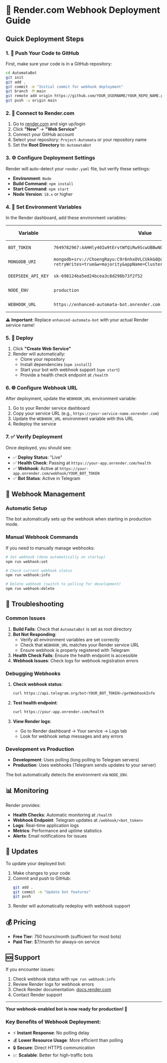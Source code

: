 # 🚀 Render.com Webhook Deployment Guide

## Quick Deployment Steps

### 1. 📁 Push Your Code to GitHub

First, make sure your code is in a GitHub repository:

```bash
cd AutomataBot
git init
git add .
git commit -m "Initial commit for webhook deployment"
git branch -M main
git remote add origin https://github.com/YOUR_USERNAME/YOUR_REPO_NAME.git
git push -u origin main
```

### 2. 🔗 Connect to Render.com

1. Go to [render.com](https://render.com) and sign up/login
2. Click **"New"** → **"Web Service"**
3. Connect your GitHub account
4. Select your repository: `Project-Automata` or your repository name
5. Set the **Root Directory** to: `AutomataBot`

### 3. ⚙️ Configure Deployment Settings

Render will auto-detect your `render.yaml` file, but verify these settings:

- **Environment**: `Node`
- **Build Command**: `npm install`
- **Start Command**: `npm start`
- **Node Version**: `18.x` or higher

### 4. 🔐 Set Environment Variables

In the Render dashboard, add these environment variables:

| Variable | Value | Where to Get It |
|----------|-------|-----------------|
| `BOT_TOKEN` | `7649782967:AAHHly40Iw9tErvtWfQiRw9ScwUBBwNGQRk` | Your current token |
| `MONGODB_URI` | `mongodb+srv://ChoengRayu:C9r6nhxOVLCUkkGd@cluster0.2ott03t.mongodb.net/?retryWrites=true&w=majority&appName=Cluster0` | Your current MongoDB |
| `DEEPSEEK_API_KEY` | `sk-698124ba5ed24bcea3c8d298b73f2f52` | Your current API key |
| `NODE_ENV` | `production` | Set automatically |
| `WEBHOOK_URL` | `https://enhanced-automata-bot.onrender.com` | Your Render app URL |

⚠️ **Important**: Replace `enhanced-automata-bot` with your actual Render service name!

### 5. 🚀 Deploy

1. Click **"Create Web Service"**
2. Render will automatically:
   - Clone your repository
   - Install dependencies (`npm install`)
   - Start your bot with webhook support (`npm start`)
   - Provide a health check endpoint at `/health`

### 6. 🌐 Configure Webhook URL

After deployment, update the `WEBHOOK_URL` environment variable:

1. Go to your Render service dashboard
2. Copy your service URL (e.g., `https://your-service-name.onrender.com`)
3. Update the `WEBHOOK_URL` environment variable with this URL
4. Redeploy the service

### 7. ✅ Verify Deployment

Once deployed, you should see:
- ✅ **Deploy Status**: "Live"
- ✅ **Health Check**: Passing at `https://your-app.onrender.com/health`
- ✅ **Webhook**: Active at `https://your-app.onrender.com/webhook/YOUR_BOT_TOKEN`
- ✅ **Bot Status**: Active in Telegram

## 🔧 Webhook Management

### Automatic Setup
The bot automatically sets up the webhook when starting in production mode.

### Manual Webhook Commands
If you need to manually manage webhooks:

```bash
# Set webhook (done automatically on startup)
npm run webhook:set

# Check current webhook status
npm run webhook:info

# Delete webhook (switch to polling for development)
npm run webhook:delete
```

## 🔧 Troubleshooting

### Common Issues

1. **Build Fails**: Check that `AutomataBot` is set as root directory
2. **Bot Not Responding**: 
   - Verify all environment variables are set correctly
   - Check that `WEBHOOK_URL` matches your Render service URL
   - Ensure webhook is properly registered with Telegram
3. **Health Check Fails**: Ensure the health endpoint is accessible
4. **Webhook Issues**: Check logs for webhook registration errors

### Debugging Webhooks

1. **Check webhook status**:
   ```bash
   curl https://api.telegram.org/bot<YOUR_BOT_TOKEN>/getWebhookInfo
   ```

2. **Test health endpoint**:
   ```bash
   curl https://your-app.onrender.com/health
   ```

3. **View Render logs**:
   - Go to Render dashboard → Your service → Logs tab
   - Look for webhook setup messages and any errors

### Development vs Production

- **Development**: Uses polling (long polling to Telegram servers)
- **Production**: Uses webhooks (Telegram sends updates to your server)

The bot automatically detects the environment via `NODE_ENV`.

## 📊 Monitoring

Render provides:
- **Health Checks**: Automatic monitoring at `/health`
- **Webhook Endpoint**: Telegram updates at `/webhook/<bot_token>`
- **Logs**: Real-time application logs
- **Metrics**: Performance and uptime statistics
- **Alerts**: Email notifications for issues

## 🔄 Updates

To update your deployed bot:

1. Make changes to your code
2. Commit and push to GitHub:
   ```bash
   git add .
   git commit -m "Update bot features"
   git push
   ```
3. Render will automatically redeploy with webhook support

## 💰 Pricing

- **Free Tier**: 750 hours/month (sufficient for most bots)
- **Paid Tier**: $7/month for always-on service

## 🆘 Support

If you encounter issues:
1. Check webhook status with `npm run webhook:info`
2. Review Render logs for webhook errors
3. Check Render documentation: [docs.render.com](https://docs.render.com)
4. Contact Render support

---

**Your webhook-enabled bot is now ready for production! 🎉**

### Key Benefits of Webhook Deployment:
- ⚡ **Instant Response**: No polling delay
- 💰 **Lower Resource Usage**: More efficient than polling
- 🔒 **Secure**: Direct HTTPS communication
- 📈 **Scalable**: Better for high-traffic bots
